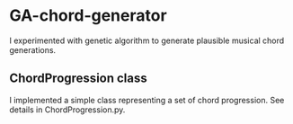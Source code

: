 # GA-chord-generator
I experimented with genetic algorithm to generate plausible musical chord generations.

## ChordProgression class
I implemented a simple class representing a set of chord progression. See details in ChordProgression.py.
